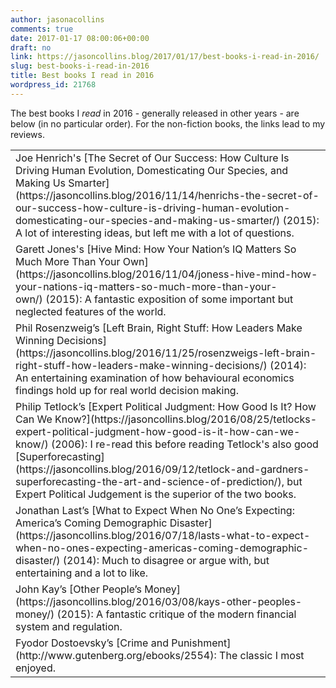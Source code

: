 ```yaml
---
author: jasonacollins
comments: true
date: 2017-01-17 08:00:06+00:00
draft: no
link: https://jasoncollins.blog/2017/01/17/best-books-i-read-in-2016/
slug: best-books-i-read-in-2016
title: Best books I read in 2016
wordpress_id: 21768
---
```


The best books I _read_ in 2016 - generally released in other years - are below (in no particular order). For the non-fiction books, the links lead to my reviews.

<table >
<tbody >
<tr >

<td style="border:none;" >Joe Henrich's [The Secret of Our Success: How Culture Is Driving Human Evolution, Domesticating Our Species, and Making Us Smarter](https://jasoncollins.blog/2016/11/14/henrichs-the-secret-of-our-success-how-culture-is-driving-human-evolution-domesticating-our-species-and-making-us-smarter/) (2015): A lot of interesting ideas, but left me with a lot of questions.
</td>
</tr>
<tr >

<td style="border:none;" >Garett Jones's [Hive Mind: How Your Nation’s IQ Matters So Much More Than Your Own](https://jasoncollins.blog/2016/11/04/joness-hive-mind-how-your-nations-iq-matters-so-much-more-than-your-own/) (2015): A fantastic exposition of some important but neglected features of the world.
</td>
</tr>
<tr >

<td style="border:none;" >Phil Rosenzweig’s [Left Brain, Right Stuff: How Leaders Make Winning Decisions](https://jasoncollins.blog/2016/11/25/rosenzweigs-left-brain-right-stuff-how-leaders-make-winning-decisions/) (2014): An entertaining examination of how behavioural economics findings hold up for real world decision making.
</td>
</tr>
<tr >

<td style="border:none;" >Philip Tetlock’s [Expert Political Judgment: How Good Is It? How Can We Know?](https://jasoncollins.blog/2016/08/25/tetlocks-expert-political-judgment-how-good-is-it-how-can-we-know/) (2006): I re-read this before reading Tetlock's also good [Superforecasting](https://jasoncollins.blog/2016/09/12/tetlock-and-gardners-superforecasting-the-art-and-science-of-prediction/), but Expert Political Judgement is the superior of the two books.
</td>
</tr>
<tr >

<td style="border:none;" >Jonathan Last’s [What to Expect When No One’s Expecting: America’s Coming Demographic Disaster](https://jasoncollins.blog/2016/07/18/lasts-what-to-expect-when-no-ones-expecting-americas-coming-demographic-disaster/) (2014): Much to disagree or argue with, but entertaining and a lot to like.
</td>
</tr>
<tr >

<td style="border:none;" >John Kay’s [Other People’s Money](https://jasoncollins.blog/2016/03/08/kays-other-peoples-money/) (2015): A fantastic critique of the modern financial system and regulation.
</td>
</tr>
<tr >

<td style="border:none;" >Fyodor Dostoevsky’s [Crime and Punishment](http://www.gutenberg.org/ebooks/2554): The classic I most enjoyed.
</td>
</tr>
</tbody>
</table>
